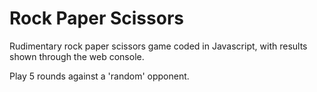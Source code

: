 # Rock Paper Scissors
Rudimentary rock paper scissors game coded in Javascript, with results shown through the web console. 

Play 5 rounds against a 'random' opponent.